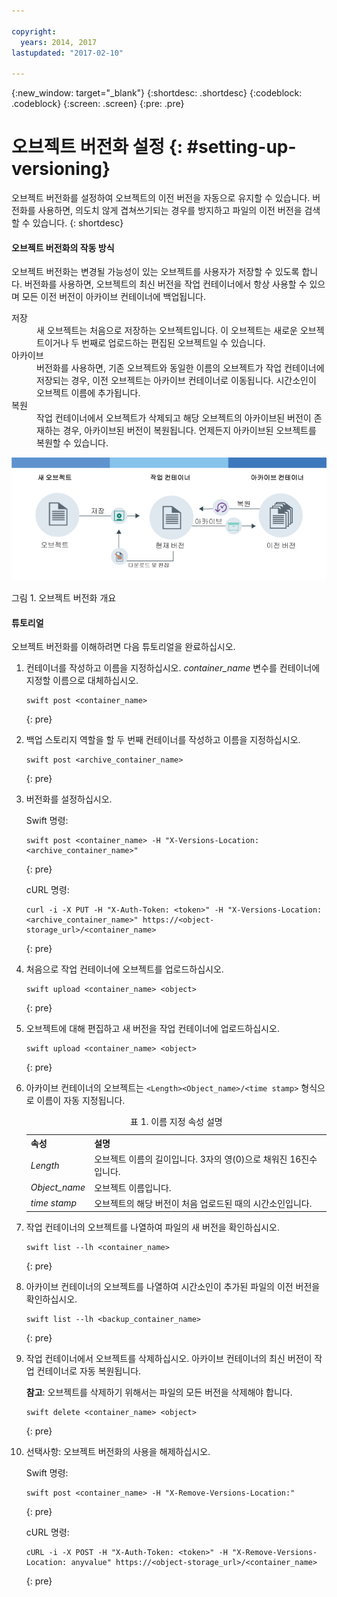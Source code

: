 ```yaml
---

copyright:
  years: 2014, 2017
lastupdated: "2017-02-10"

---
```

{:new_window: target="_blank"}
{:shortdesc: .shortdesc}
{:codeblock: .codeblock}
{:screen: .screen}
{:pre: .pre}


# 오브젝트 버전화 설정 {: #setting-up-versioning}

오브젝트 버전화를 설정하여 오브젝트의 이전 버전을 자동으로 유지할 수 있습니다. 버전화를 사용하면, 의도치 않게 겹쳐쓰기되는 경우를 방지하고 파일의 이전 버전을 검색할 수 있습니다.
{: shortdesc}


#### 오브젝트 버전화의 작동 방식

오브젝트 버전화는 변경될 가능성이 있는 오브젝트를 사용자가 저장할 수 있도록 합니다. 버전화를 사용하면, 오브젝트의 최신 버전을 작업 컨테이너에서 항상 사용할 수 있으며 모든 이전 버전이 아카이브 컨테이너에 백업됩니다. 

<dl>
  <dt>저장</dt>
    <dd>새 오브젝트는 처음으로 저장하는 오브젝트입니다. 이 오브젝트는 새로운 오브젝트이거나 두 번째로 업로드하는 편집된 오브젝트일 수 있습니다. </dd>
  <dt>아카이브</dt>
    <dd>버전화를 사용하면, 기존 오브젝트와 동일한 이름의 오브젝트가 작업 컨테이너에 저장되는 경우, 이전 오브젝트는 아카이브 컨테이너로 이동됩니다. 시간소인이 오브젝트 이름에 추가됩니다. </dd>
  <dt>복원</dt>
    <dd>작업 컨테이너에서 오브젝트가 삭제되고 해당 오브젝트의 아카이브된 버전이 존재하는 경우, 아카이브된 버전이 복원됩니다. 언제든지 아카이브된 오브젝트를 복원할 수 있습니다. </dd>
</dl>

![오브젝트 버전화 개요](images/os_versioning.png)

그림 1. 오브젝트 버전화 개요


#### 튜토리얼

오브젝트 버전화를 이해하려면 다음 튜토리얼을 완료하십시오. 

1. 컨테이너를 작성하고 이름을 지정하십시오. *container_name* 변수를 컨테이너에 지정할 이름으로 대체하십시오. 

    ```
    swift post <container_name>
    ```
    {: pre}

2. 백업 스토리지 역할을 할 두 번째 컨테이너를 작성하고 이름을 지정하십시오. 

    ```
    swift post <archive_container_name>
    ```
    {: pre}

3. 버전화를 설정하십시오. 

    Swift 명령:

    ```
    swift post <container_name> -H "X-Versions-Location: <archive_container_name>"
    ```
    {: pre}

    cURL 명령:

    ```
    curl -i -X PUT -H "X-Auth-Token: <token>" -H "X-Versions-Location:<archive_container_name>" https://<object-storage_url>/<container_name>
    ```
    {: pre}

4. 처음으로 작업 컨테이너에 오브젝트를 업로드하십시오. 

    ```
    swift upload <container_name> <object>
    ```
    {: pre}

5. 오브젝트에 대해 편집하고 새 버전을 작업 컨테이너에 업로드하십시오. 

    ```
    swift upload <container_name> <object>
    ```
    {: pre}

6.  아카이브 컨테이너의 오브젝트는 `<Length><Object_name>/<time stamp>` 형식으로 이름이 자동 지정됩니다.
    <table>
    <caption> 표 1. 이름 지정 속성 설명</caption>
      <tr>
        <th> 속성 </th>
        <th> 설명 </th>
      </tr>
      <tr>
        <td> <i>Length</i> </td>
        <td> 오브젝트 이름의 길이입니다. 3자의 영(0)으로 채워진 16진수입니다. </td>
      </tr>
      <tr>
        <td> <i>Object_name</i> </td>
        <td> 오브젝트 이름입니다. </td>
      </tr>
      <tr>
        <td> <i> time stamp </i> </td>
        <td> 오브젝트의 해당 버전이 처음 업로드된 때의 시간소인입니다. </td>
      </tr>
    </table>

7. 작업 컨테이너의 오브젝트를 나열하여 파일의 새 버전을 확인하십시오. 

    ```
    swift list --lh <container_name>
    ```
    {: pre}

8. 아카이브 컨테이너의 오브젝트를 나열하여 시간소인이 추가된 파일의 이전 버전을 확인하십시오. 

    ```
    swift list --lh <backup_container_name>
    ```
    {: pre}

9. 작업 컨테이너에서 오브젝트를 삭제하십시오. 아카이브 컨테이너의 최신 버전이 작업 컨테이너로 자동 복원됩니다. 

    **참고**: 오브젝트를 삭제하기 위해서는 파일의 모든 버전을 삭제해야 합니다. 

    ```
    swift delete <container_name> <object>
    ```
    {: pre}

10. 선택사항: 오브젝트 버전화의 사용을 해제하십시오. 

    Swift 명령:

    ```
    swift post <container_name> -H "X-Remove-Versions-Location:"
    ```
    {: pre}

    cURL 명령:

    ```
    cURL -i -X POST -H "X-Auth-Token: <token>" -H "X-Remove-Versions-Location: anyvalue" https://<object-storage_url>/<container_name>
    ```
    {: pre}
